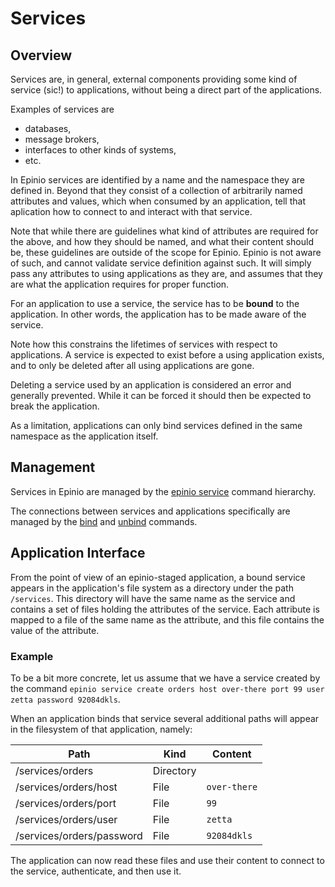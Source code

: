 # Services

## Overview

Services are, in general, external components providing some kind of service (sic!) to
applications, without being a direct part of the applications.

Examples of services are

  - databases,
  - message brokers,
  - interfaces to other kinds of systems,
  - etc.

In Epinio services are identified by a name and the namespace they are defined in. Beyond
that they consist of a collection of arbitrarily named attributes and values, which when
consumed by an application, tell that aplication how to connect to and interact with that
service.

Note that while there are guidelines what kind of attributes are required for the above, and
how they should be named, and what their content should be, these guidelines are outside
of the scope for Epinio. Epinio is not aware of such, and cannot validate service
definition against such. It will simply pass any attributes to using applications as they
are, and assumes that they are what the application requires for proper function.

For an application to use a service, the service has to be __bound__ to the application. In
other words, the application has to be made aware of the service.

Note how this constrains the lifetimes of services with respect to applications. A service
is expected to exist before a using application exists, and to only be deleted after all
using applications are gone.

Deleting a service used by an application is considered an error and generally
prevented. While it can be forced it should then be expected to break the application.

As a limitation, applications can only bind services defined in the same namespace as the
application itself.

## Management

Services in Epinio are managed by the [epinio service](cli/epinio_service.md)
command hierarchy.

The connections between services and applications specifically are managed by the
[bind](cli/epinio_service_bind.md) and [unbind](cli/epinio_service_unbind.md) commands.

## Application Interface

From the point of view of an epinio-staged application, a bound service appears in the
application's file system as a directory under the path `/services`. This directory will
have the same name as the service and contains a set of files holding the attributes of the
service. Each attribute is mapped to a file of the same name as the attribute, and this
file contains the value of the attribute.

### Example

To be a bit more concrete, let us assume that we have a service created by the command
`epinio service create orders host over-there port 99 user zetta password 92084dkls`.

When an application binds that service several additional paths will appear in the
filesystem of that application, namely:

|Path				|Kind		|Content	|
|---				|---		|---		|
|/services/orders		|Directory	|		|
|/services/orders/host		|File		|`over-there`	|
|/services/orders/port		|File		|`99`		|
|/services/orders/user		|File		|`zetta`	|
|/services/orders/password	|File		|`92084dkls`	|

The application can now read these files and use their content to connect to the service,
authenticate, and then use it.
